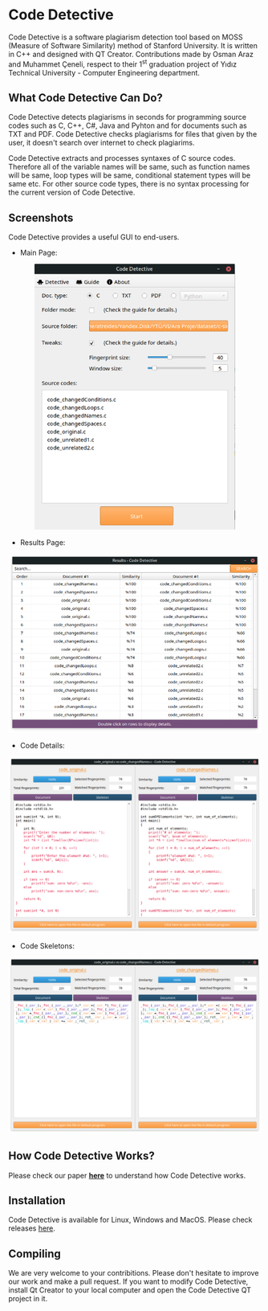 # Code Detective
Code Detective is a software plagiarism detection tool based on MOSS (Measure of Software Similarity) method of Stanford University. It is written in C++ and designed with QT Creator. Contributions made by Osman Araz and Muhammet Çeneli, respect to their 1<sup>st</sup> graduation project of Yıdız Technical University - Computer Engineering department.

## What Code Detective Can Do?
Code Detective detects plagiarisms in seconds for programming source codes such as C, C++, C#, Java and Pyhton and for documents such as TXT and PDF. Code Detective checks plagiarisms for files that given by the user, it doesn't search over internet to check plagiarims.

Code Detective extracts and processes syntaxes of C source codes. Therefore all of the variable names will be same, such as function names will be same, loop types will be same, conditional statement types will be same etc. For other source code types, there is no syntax processing for the current version of Code Detective.

## Screenshots
Code Detective provides a useful GUI to end-users.

- Main Page:

<p align="center">
  <img src="Screenshots/main.png" width="400px">
</p>

- Results Page: 

<p align="center">
  <img src="Screenshots/results.png" width="600px">
</p>

- Code Details: 

<p align="center">
  <img src="Screenshots/details.png" width="800px">
</p>

- Code Skeletons: 

<p align="center">
  <img src="Screenshots/skeleton.png" width="800px">
</p>

## How Code Detective Works?
Please check our paper **[here](Paper.pdf)** to understand how Code Detective works.

## Installation
Code Detective is available for Linux, Windows and MacOS. Please check releases [here](https://github.com/arazosman/Code-Detective/releases).

## Compiling
We are very welcome to your contribitions. Please don't hesitate to improve our work and make a pull request. If you want to modify Code Detective, install Qt Creator to your local computer and open the Code Detective QT project in it.
